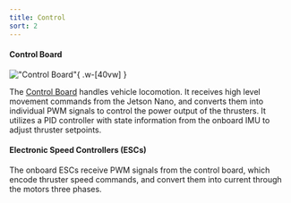 ```yaml
---
title: Control
sort: 2
---
```


#### Control Board
!["Control Board"](/assets/images/electrical/controlboard.png){ .w-[40vw] }

The [Control Board](https://mb3hel.github.io/AUVControlBoard/) handles vehicle locomotion. It receives high level movement commands from the Jetson Nano, and converts them into individual PWM signals to control the power output of the thrusters. It utilizes a PID controller with state information from the onboard IMU to adjust thruster setpoints.

#### Electronic Speed Controllers (ESCs)
The onboard ESCs receive PWM signals from the control board, which encode thruster speed commands, and convert them into current through the motors three phases.
